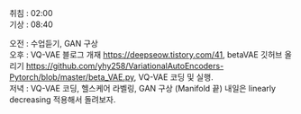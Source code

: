 취침 : 02:00  
기상 : 08:40  
  
오전 : 수업듣기, GAN 구상  
오후 : VQ-VAE 블로그 개재 https://deepseow.tistory.com/41, betaVAE 깃허브 올리기  https://github.com/yhy258/VariationalAutoEncoders-Pytorch/blob/master/beta_VAE.py, VQ-VAE 코딩 및 실행.  
저녁 : VQ-VAE 코딩, 헬스케어 라벨링, GAN 구상 (Manifold 끝) 내일은 linearly decreasing 적용해서 돌려보자.  
